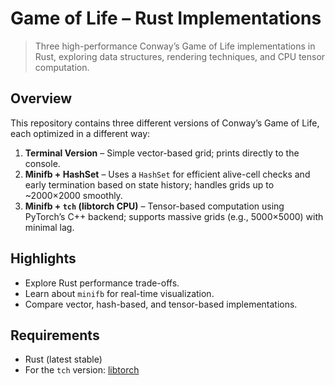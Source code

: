 # Game of Life – Rust Implementations

> Three high-performance Conway’s Game of Life implementations in Rust, exploring data structures, rendering techniques, and CPU tensor computation.

## Overview

This repository contains three different versions of Conway’s Game of Life, each optimized in a different way:

1. **Terminal Version** – Simple vector-based grid; prints directly to the console.  
2. **Minifb + HashSet** – Uses a `HashSet` for efficient alive-cell checks and early termination based on state history; handles grids up to ~2000×2000 smoothly.  
3. **Minifb + `tch` (libtorch CPU)** – Tensor-based computation using PyTorch’s C++ backend; supports massive grids (e.g., 5000×5000) with minimal lag.  

## Highlights
- Explore Rust performance trade-offs.
- Learn about `minifb` for real-time visualization.
- Compare vector, hash-based, and tensor-based implementations.

## Requirements
- Rust (latest stable)
- For the `tch` version: [libtorch](https://pytorch.org/get-started/locally/)

